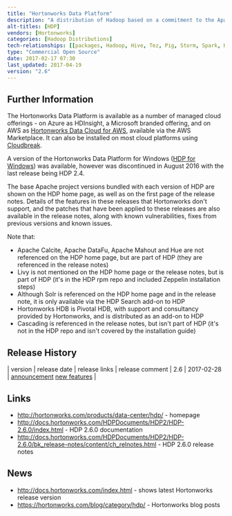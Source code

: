 ```yaml
---
title: "Hortonworks Data Platform"
description: "A distribution of Hadoop based on a commitment to the Apache open source ecosystem.  All bundled projects are Apache open source projects based on official Apache project releases, with any patches for bug fixes or new features official Apache project patches pulled from later releases of the project.  Available as RPMs or can be installed using Apache Ambari (for local installs) or Cloudbreak (for installation on cloud platforms). Also comes with a number of add-ons, including ODBC and JDBC drivers for Hive and Spark SQL, HDP Search and Hortonworks HDB.  Provided free of charge, with training, consultancy and support available from Hortonworks, along with their proprietary SmartSense support tool.  First released in June 2012."
alt-titles: [HDP]
vendors: [Hortonworks]
categories: [Hadoop Distributions]
tech-relationships: [[packages, Hadoop, Hive, Tez, Pig, Storm, Spark, HBase, Accumulo, Atlas, Falcon, Oozie, Sqoop, Flume, Kafka, Knox, Ranger, ZooKeeper, Zeppelin, Slider, Phoenix, Calcite, DataFu, Mahout, Hue, Livy], [add ons, HDP Search, Hortonworks HDB, SmartSense], [manageable via, Ambari, Cloudbreak], [also available as, HDCloud for AWS, HDP for Windows]]
type: "Commercial Open Source"
date: 2017-02-17 07:30
last_updated: 2017-04-19
version: "2.6"
---
```

## Further Information

The Hortonworks Data Platform is available as a number of managed cloud offerings - on Azure as HDInsight, a Microsoft branded offering, and on AWS as [Hortonworks Data Cloud for AWS](/technologies/hortonworks-data-cloud-for-aws/), available via the AWS Marketplace.  It can also be installed on most cloud platforms using [Cloudbreak](/technologies/cloudbreak/).

A version of the Hortonworks Data Platform for Windows ([HDP for Windows](/technologies/hortonworks-data-platform-for-windows)) was available, however was discontinued in August 2016 with the last release being HDP 2.4.

The base Apache project versions bundled with each version of HDP are shown on the HDP home page, as well as on the first page of the release notes.  Details of the features in these releases that Hortonworks don't support, and the patches that have been applied to these releases are also available in the release notes, along with known vulnerabilities, fixes from previous versions and known issues.

Note that:

* Apache Calcite, Apache DataFu, Apache Mahout and Hue are not referenced on the HDP home page, but are part of HDP (they are referenced in the release notes)
* Livy is not mentioned on the HDP home page or the release notes, but is part of HDP (it's in the HDP rpm repo and included Zeppelin installation steps)
* Although Solr is referenced on the HDP home page and in the release note, it is only available via the HDP Search add-on to HDP
* Hortonworks HDB is Pivotal HDB, with support and consultancy provided by Hortonworks, and is distributed as an add-on to HDP
* Cascading is referenced in the release notes, but isn't part of HDP (it's not in the HDP repo and isn't covered by the installation guide)

## Release History

| version | release date | release links | release comment
| 2.6 | 2017-02-28 | [announcement](https://hortonworks.com/blog/announcing-the-general-availability-of-hortonworks-data-platform-2-6/) [new features](http://docs.hortonworks.com/HDPDocuments/HDP2/HDP-2.6.0/bk_release-notes/content/new_features.html) |

## Links

* <http://hortonworks.com/products/data-center/hdp/> - homepage
* <http://docs.hortonworks.com/HDPDocuments/HDP2/HDP-2.6.0/index.html> - HDP 2.6.0 documentation
* <http://docs.hortonworks.com/HDPDocuments/HDP2/HDP-2.6.0/bk_release-notes/content/ch_relnotes.html> - HDP 2.6.0 release notes

## News

* <http://docs.hortonworks.com/index.html> - shows latest Hortonworks release version
* <https://hortonworks.com/blog/category/hdp/> - Hortonworks blog posts